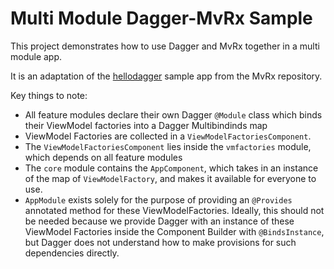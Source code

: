 # Multi Module Dagger-MvRx Sample

This project demonstrates how to use Dagger and MvRx together in a multi module app.

It is an adaptation of the [hellodagger](https://github.com/airbnb/MvRx/tree/master/hellodagger) sample app from the MvRx repository.

Key things to note:
* All feature modules declare their own Dagger `@Module` class which binds their ViewModel factories into a Dagger Multibindinds map
* ViewModel Factories are collected in a `ViewModelFactoriesComponent`.
* The `ViewModelFactoriesComponent` lies inside the `vmfactories` module, which depends on all feature modules
* The `core` module contains the `AppComponent`, which takes in an instance of the map of `ViewModelFactory`, and makes it available
for everyone to use.
* `AppModule` exists solely for the purpose of providing an `@Provides` annotated method for these ViewModelFactories. Ideally, this should not be needed
because we provide Dagger with an instance of these ViewModel Factories inside the Component Builder with `@BindsInstance`, but Dagger does not understand how
to make provisions for such dependencies directly.
